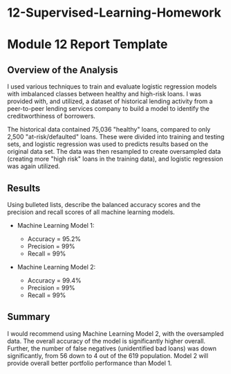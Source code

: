 # 12-Supervised-Learning-Homework

# Module 12 Report Template

## Overview of the Analysis

I used various techniques to train and evaluate logistic regression models with imbalanced classes between healthy and high-risk loans. I was provided with, and utilized, a dataset of historical lending activity from a peer-to-peer lending services company to build a model to identify the creditworthiness of borrowers.  

The historical data contained 75,036 "healthy" loans, compared to only 2,500 "at-risk/defaulted" loans. These were divided into training and testing sets, and logistic regression was used to predicts results based on the original data set.  The data was then resampled to create oversampled data (creating more "high risk" loans in the training data), and logistic regression was again utilized.


## Results

Using bulleted lists, describe the balanced accuracy scores and the precision and recall scores of all machine learning models.

* Machine Learning Model 1:
  * Accuracy = 95.2%
  * Precision = 99%
  * Recall = 99%

* Machine Learning Model 2:
  * Accuracy = 99.4%
  * Precision = 99%
  * Recall = 99%
  

## Summary

I would recommend using Machine Learning Model 2, with the oversampled data.  The overall accuracy of the model is significantly higher overall.  Further, the number of false negatives (unidentified bad loans) was down significantly, from 56 down to 4 out of the 619 population.  Model 2 will provide overall better portfolio performance than Model 1. 